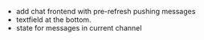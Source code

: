 - add chat frontend with pre-refresh pushing messages
- textfield at the bottom.
- state for messages in current channel
